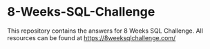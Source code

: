 # 8-Weeks-SQL-Challenge
This repository contains the answers for 8 Weeks SQL Challenge.
All resources can be found at https://8weeksqlchallenge.com/
